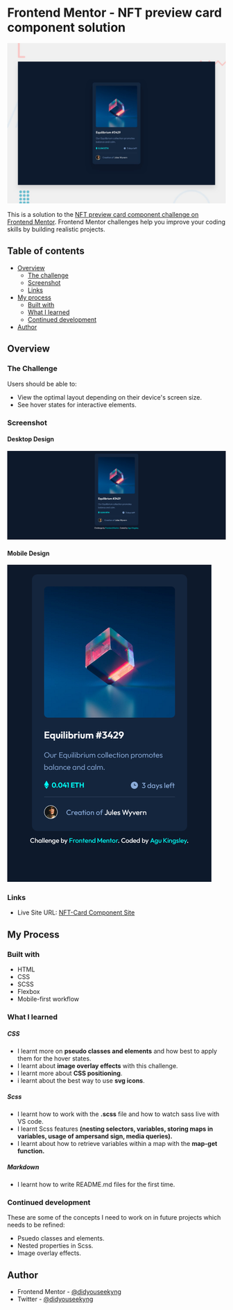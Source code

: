 # Frontend Mentor - NFT preview card component solution

![Preview](../nft-preview-card-component-main/design/desktop-preview.jpg)

This is a solution to the [NFT preview card component challenge on Frontend Mentor](https://www.frontendmentor.io/challenges/nft-preview-card-component-SbdUL_w0U). Frontend Mentor challenges help you improve your coding skills by building realistic projects. 

## Table of contents

- [Overview](#overview)
  - [The challenge](#the-challenge)
  - [Screenshot](#screenshot)
  - [Links](#links)
- [My process](#my-process)
  - [Built with](#built-with)
  - [What I learned](#what-i-learned)
  - [Continued development](#continued-development)
- [Author](#author)

## Overview

### The Challenge

Users should be able to:

- View the optimal layout depending on their device's screen size.
- See hover states for interactive elements.

### Screenshot

#### Desktop Design
![Desktop](../nft-preview-card-component-main/design/Desktop-design%20.png)

#### Mobile Design
![Mobile](../nft-preview-card-component-main/design/Mobile-design.png)

### Links

- Live Site URL: [NFT-Card Component Site](https://nft-preview-card-component-kyng.netlify.app/)

## My Process

### Built with

- HTML
- CSS
- SCSS
- Flexbox
- Mobile-first workflow

### What I learned

##### CSS
- I learnt more on **pseudo classes and elements** and how best to apply them for the hover states.
- I learnt about **image overlay effects** with this challenge.
- I learnt more about **CSS positioning**.
- i learnt about the best way to use **svg icons**.

##### Scss
- I learnt how to work with the **.scss** file and how to watch sass live with VS code.
- I learnt Scss features **(nesting selectors, variables, storing maps in variables, usage of ampersand sign, media queries).**
- I learnt about how to retrieve variables within a map with the **map-get function.** 

##### Markdown
- I learnt how to write README.md files for the first time.

### Continued development

These are some of the concepts I need to work on in future projects which needs to be refined:
- Psuedo classes and elements.
- Nested properties in Scss.
- Image overlay effects.

## Author

- Frontend Mentor - [@didyouseekyng](https://www.frontendmentor.io/profile/didyouseekyng)
- Twitter - [@didyouseekyng](https://www.twitter.com/didyouseekyng)

